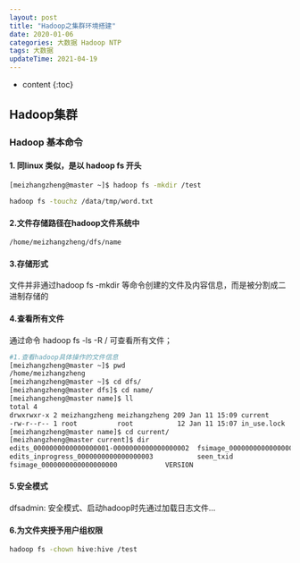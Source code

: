 ```yaml
---
layout: post
title: "Hadoop之集群环境搭建"
date: 2020-01-06
categories: 大数据 Hadoop NTP
tags: 大数据
updateTime: 2021-04-19
---
```


* content
{:toc}
## Hadoop集群
### Hadoop 基本命令 

#### 1. 同linux 类似，是以 hadoop fs 开头

```sh
[meizhangzheng@master ~]$ hadoop fs -mkdir /test
		
hadoop fs -touchz /data/tmp/word.txt
```

#### 2.文件存储路径在hadoop文件系统中

```sh
/home/meizhangzheng/dfs/name
```

#### 3.存储形式

 文件并非通过hadoop fs -mkdir 等命令创建的文件及内容信息，而是被分割成二进制存储的

#### 4.查看所有文件

通过命令 hadoop fs -ls -R / 可查看所有文件；

```sh
#1.查看hadoop具体操作的文件信息
[meizhangzheng@master ~]$ pwd
/home/meizhangzheng
[meizhangzheng@master ~]$ cd dfs/
[meizhangzheng@master dfs]$ cd name/
[meizhangzheng@master name]$ ll
total 4
drwxrwxr-x 2 meizhangzheng meizhangzheng 209 Jan 11 15:09 current
-rw-r--r-- 1 root          root           12 Jan 11 15:07 in_use.lock
[meizhangzheng@master name]$ cd current/
[meizhangzheng@master current]$ dir
edits_0000000000000000001-0000000000000000002  fsimage_0000000000000000000.md5
edits_inprogress_0000000000000000003	       seen_txid
fsimage_0000000000000000000		       VERSION
```
#### 5.安全模式

 dfsadmin: 安全模式、启动hadoop时先通过加载日志文件...

#### 6.为文件夹授予用户组权限 

```sh
hadoop fs -chown hive:hive /test
```

